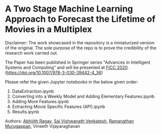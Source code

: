 # A Two Stage Machine Learning Approach to Forecast the Lifetime of Movies in a Multiplex

Disclaimer: The work showcased in the repository is a miniaturized version of the original. The sole purpose of the repo is to prove the credibility of the research work carried out. 

The Paper has been published in Springer series "Advances in Intelligent Systems and Computing" and will be presented at [FICC 2020](https://saiconference.com/ficc). (https://doi.org/10.1007/978-3-030-39442-4_36)

Please refer the given Jupyter notebooks in the below given order:
1) DataExtraction.ipynb
2) Converting into a Weekly Model and Adding Elementary Features.ipynb 
3) Adding More Features.ipynb
4) Extracting Movie Specific Features (API).ipynb
5) Results.ipynb

Authors: [Abhijith Ragav](https://github.com/abhijithragav), [Sai Vishwanath Venkatesh](https://github.com/saivishy), [Ramanathan Murugappan](https://github.com/ramanathanmurugappan), Vineeth Vijayaraghavan
